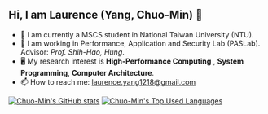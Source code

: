 ## Hi, I am Laurence (Yang, Chuo-Min) 👋

- 🔭 I am currently a MSCS student in National Taiwan University (NTU).
- 📖 I am working in Performance, Application and Security Lab (PASLab). Advisor: *Prof. Shih-Hao, Hung*.
- 🖥️ My research interest is **High-Performance Computing** , **System Programming**, **Computer Architecture**.
- 📫 How to reach me: laurence.yang1218@gmail.com

[![Chuo-Min's GitHub stats](https://github-readme-stats.vercel.app/api?username=cmyang1218&show_icons=true&theme=monokai)](https://github.com/anuraghazra/github-readme-stats)
[![Chuo-Min's Top Used Languages](https://github-readme-stats.vercel.app/api/top-langs/?username=cmyang1218&size_weight=0.5&count_weight=0.5&show_icons=true&theme=monokai&layout=compact)](https://github.com/anuraghazra/github-readme-stats)
<!--
**cmyang1218/cmyang1218** is a ✨ _special_ ✨ repository because its `README.md` (this file) appears on your GitHub profile.

Here are some ideas to get you started:

- 🔭 I’m currently working on ...
- 🌱 I’m currently learning ...
- 👯 I’m looking to collaborate on ...
- 🤔 I’m looking for help with ...
- 💬 Ask me about ...
- 📫 How to reach me: ...
- 😄 Pronouns: ...
- ⚡ Fun fact: ...
-->
